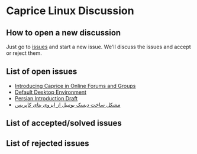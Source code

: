# Caprice Linux Discussion

## How to open a new discussion 
Just go to [issues](/issues) and start a new issue. We'll discuss the issues and accept or reject them. 

## List of open issues

- [Introducing Caprice in Online Forums and Groups](https://github.com/Caprice-Linux/discuss/issues/1)
- [Default Desktop Environment](https://github.com/Caprice-Linux/discuss/issues/2)
- [Persian Introduction Draft](https://github.com/Caprice-Linux/discuss/issues/3)
- [مشکل ساخت دیسک بوتیبل از ایزوی بتای کاپریس](https://github.com/Caprice-Linux/discuss/issues/4)

## List of accepted/solved issues 

## List of rejected issues

